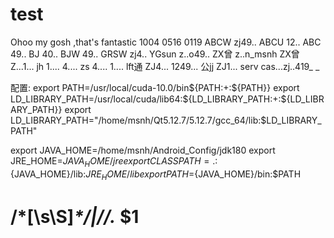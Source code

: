 # test

Ohoo my gosh ,that's fantastic
1004
0516
0119
ABCW zj49..
ABCU 12..
ABC  49..
BJ   40..
BJW  49..
GRSW   zj4..
YGsun   z..o49..
ZX曾  z..n_msnh
ZX曾 Z...1...
jh  1.... 4....
zs  4.... 1....
lft通 ZJ4... 1249... 
公jj  ZJ1...
serv  cas...zj..419_ _


配置:
export PATH=/usr/local/cuda-10.0/bin${PATH:+:${PATH}}
export LD_LIBRARY_PATH=/usr/local/cuda/lib64:${LD_LIBRARY_PATH:+:${LD_LIBRARY_PATH}}
export LD_LIBRARY_PATH="/home/msnh/Qt5.12.7/5.12.7/gcc_64/lib:$LD_LIBRARY_PATH"

export JAVA_HOME=/home/msnh/Android_Config/jdk180
export JRE_HOME=${JAVA_HOME}/jre    
export CLASSPATH=.:${JAVA_HOME}/lib:${JRE_HOME}/lib    
export PATH=${JAVA_HOME}/bin:$PATH

# \/\*[\s\S]*\*\/|\/\/.*           $1

